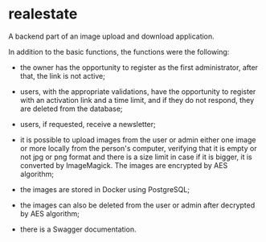 # realestate
A backend part of an image upload and download application.

In addition to the basic functions, the functions were the following:

- the owner has the opportunity to register as the first administrator, after that, the link is not active;

- users, with the appropriate validations, have the opportunity to register with an activation link and a time limit, and if they do not respond, they are deleted from the database;

- users, if requested, receive a newsletter;

- it is possible to upload images from the user or admin either one image or more locally from the person's computer, verifying that it is empty or not jpg or png format and there is a size limit in case if it is bigger, it is converted by ImageMagick. The images are encrypted by AES algorithm;

- the images are stored in Docker using PostgreSQL;

- the images can also be deleted from the user or admin after decrypted by AES algorithm;

- there is a Swagger documentation.


